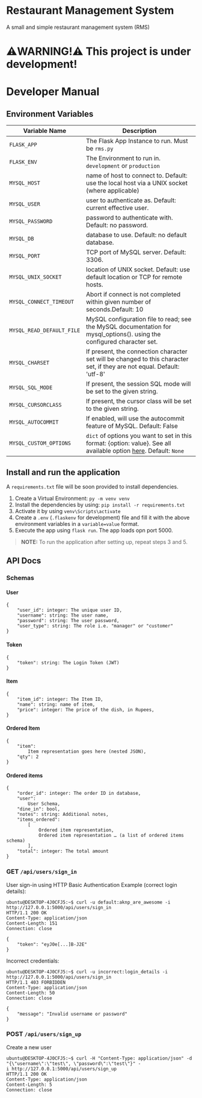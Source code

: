 # Restaurant Management System
A small and simple restaurant management system (RMS)

# **⚠️WARNING!⚠️** This project is under development!

# Developer Manual
## Environment Variables
Variable Name | Description
--|--
`FLASK_APP` | The Flask App Instance to run. Must be `rms.py` 
`FLASK_ENV` | The Environment to run in. `development` or `production` 
`MYSQL_HOST` | name of host to connect to. Default: use the local host via a UNIX socket (where applicable)
`MYSQL_USER` | user to authenticate as. Default: current effective user.
`MYSQL_PASSWORD` | password to authenticate with. Default: no password.
`MYSQL_DB` | database to use. Default: no default database.
`MYSQL_PORT` | TCP port of MySQL server. Default: 3306.
`MYSQL_UNIX_SOCKET` | location of UNIX socket. Default: use default location or TCP for remote hosts.
`MYSQL_CONNECT_TIMEOUT` | Abort if connect is not completed within given number of seconds.Default: 10
`MYSQL_READ_DEFAULT_FILE` | MySQL configuration file to read; see the MySQL documentation for mysql_options(). using the configured character set.
`MYSQL_CHARSET` | If present, the connection character set will be changed to this character set, if they are not equal. Default: 'utf-8'
`MYSQL_SQL_MODE` | If present, the session SQL mode will be set to the given string.
`MYSQL_CURSORCLASS` | If present, the cursor class will be set to the given string.
`MYSQL_AUTOCOMMIT` | If enabled, will use the autocommit feature of MySQL. Default: False
`MYSQL_CUSTOM_OPTIONS` | `dict` of options you want to set in this format: {option: value}. See all available option [here](https://mysqlclient.readthedocs.io/user_guide.html#functions-and-attributes). Default: `None`
## Install and run the application
A `requirements.txt` file will be soon provided to install dependencies.
1. Create a Virtual Environment: `py -m venv venv`
2. Install the dependencies by using: `pip install -r requirements.txt`
3. Activate it by using `venv\Scripts\activate`
4. Create a `.env` (`.flaskenv` for development) file and fill it with the above environment variables in a `variable=value` format.
5. Execute the app using `flask run`. The app loads opn port 5000.

> **NOTE:** To run the application after setting up, repeat steps 3 and 5.

## API Docs
### Schemas
#### User
```
{
    "user_id": integer: The unique user ID,
    "username": string: The user name,
    "password": string: The user password,
    "user_type": string: The role i.e. "manager" or "customer"
}
```

#### Token
```
{
    "token": string: The Login Token (JWT)
}
```

#### Item
```
{
    "item_id": integer: The Item ID,
    "name": string: name of item,
    "price": integer: The price of the dish, in Rupees,
}
```

#### Ordered Item
```
{
    "item": 
        Item representation goes here (nested JSON), 
    "qty": 2
}
```

#### Ordered items
```
{
    "order_id": integer: The order ID in database,
    "user": 
        User Schema,
    "dine_in": bool,
    "notes": string: Additional notes,
    "items_ordered":
        [
            Ordered item representation,
            Ordered item representation … (a list of ordered items schema)
        ],
    "total": integer: The total amount
}
```

### GET `/api/users/sign_in`
User sign-in using HTTP Basic Authentication
Example (correct login details):
```
ubuntu@DESKTOP-4J0CFJ5:~$ curl -u default:aknp_are_awesome -i http://127.0.0.1:5000/api/users/sign_in
HTTP/1.1 200 OK
Content-Type: application/json
Content-Length: 151
Connection: close

{
    "token": "eyJ0e[...]B-J2E"
}
```
Incorrect credentials:
```
ubuntu@DESKTOP-4J0CFJ5:~$ curl -u incorrect:login_details -i http://127.0.0.1:5000/api/users/sign_in
HTTP/1.1 403 FORBIDDEN
Content-Type: application/json
Content-Length: 50
Connection: close

{
    "message": "Invalid username or password"
}
```

### POST `/api/users/sign_up`
Create a new user
```
ubuntu@DESKTOP-4J0CFJ5:~$ curl -H "Content-Type: application/json" -d "{\"username\":\"test\", \"password\":\"test\"}" -
i http://127.0.0.1:5000/api/users/sign_up
HTTP/1.1 200 OK
Content-Type: application/json
Content-Length: 5
Connection: close
```
